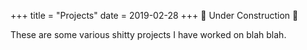 +++
title = "Projects"
date = 2019-02-28
+++
🚧 Under Construction 🚧

These are some various shitty projects I have worked on blah blah.
